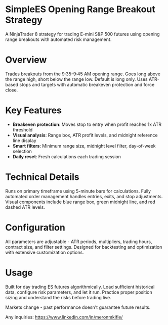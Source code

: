 # SimpleES Opening Range Breakout Strategy
A NinjaTrader 8 strategy for trading E-mini S&P 500 futures using opening range breakouts with automated risk management.

# Overview
Trades breakouts from the 9:35-9:45 AM opening range. Goes long above the range high, short below the range low. Default is long only. Uses ATR-based stops and targets with automatic breakeven protection and force close.

# Key Features
- **Breakeven protection**: Moves stop to entry when profit reaches 1x ATR threshold
- **Visual analysis**: Range box, ATR profit levels, and midnight reference line display
- **Smart filters**: Minimum range size, midnight level filter, day-of-week selection  
- **Daily reset**: Fresh calculations each trading session

# Technical Details
Runs on primary timeframe using 5-minute bars for calculations. Fully automated order management handles entries, exits, and stop adjustments. Visual components include blue range box, green midnight line, and red dashed ATR levels.

# Configuration
All parameters are adjustable - ATR periods, multipliers, trading hours, contract size, and filter settings. Designed for backtesting and optimization with extensive customization options.

# Usage
Built for day trading ES futures algorithmically. Load sufficient historical data, configure risk parameters, and let it run. Practice proper position sizing and understand the risks before trading live.

Markets change - past performance doesn't guarantee future results.

Any inquiries: https://www.linkedin.com/in/meronmkifle/
